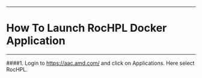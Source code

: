 ***

# How To Launch RocHPL Docker Application

***

####1. Login to https://aac.amd.com/ and click on Applications. Here select RocHPL.

